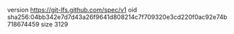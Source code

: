version https://git-lfs.github.com/spec/v1
oid sha256:04bb342e7d7d43a26f9641d808214c7f709320e3cd220f0ac92e74b718674459
size 3129
